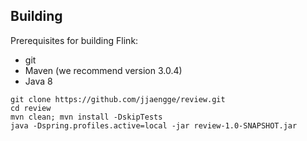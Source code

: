 ## Building

Prerequisites for building Flink:

* git
* Maven (we recommend version 3.0.4)
* Java 8

```
git clone https://github.com/jjaengge/review.git
cd review
mvn clean; mvn install -DskipTests
java -Dspring.profiles.active=local -jar review-1.0-SNAPSHOT.jar
```


